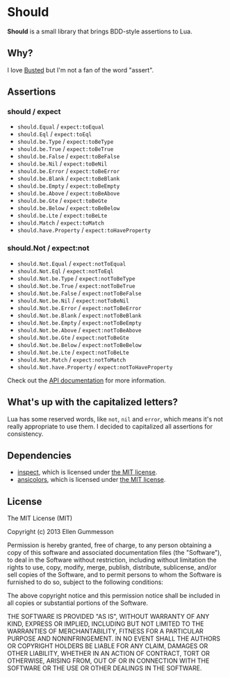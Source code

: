 # Should

**Should** is a small library that brings BDD-style assertions to Lua.

## Why?

I love [Busted](https://github.com/Olivine-Labs/busted) but I'm not a fan of the word "assert".

## Assertions

### should / expect

- `should.Equal` / `expect:toEqual`
- `should.Eql` / `expect:toEql`
- `should.be.Type` / `expect:toBeType`
- `should.be.True` / `expect:toBeTrue`
- `should.be.False` / `expect:toBeFalse`
- `should.be.Nil` / `expect:toBeNil`
- `should.be.Error` / `expect:toBeError`
- `should.be.Blank` / `expect:toBeBlank`
- `should.be.Empty` / `expect:toBeEmpty`
- `should.be.Above` / `expect:toBeAbove`
- `should.be.Gte` / `expect:toBeGte`
- `should.be.Below` / `expect:toBeBelow`
- `should.be.Lte` / `expect:toBeLte`
- `should.Match` / `expect:toMatch`
- `should.have.Property` / `expect:toHaveProperty`

### should.Not / expect:not

- `should.Not.Equal` / `expect:notToEqual`
- `should.Not.Eql` / `expect:notToEql`
- `should.Not.be.Type` / `expect:notToBeType`
- `should.Not.be.True` / `expect:notToBeTrue`
- `should.Not.be.False` / `expect:notToBeFalse`
- `should.Not.be.Nil` / `expect:notToBeNil`
- `should.Not.be.Error` / `expect:notToBeError`
- `should.Not.be.Blank` / `expect:notToBeBlank`
- `should.Not.be.Empty` / `expect:notToBeEmpty`
- `should.Not.be.Above` / `expect:notToBeAbove`
- `should.Not.be.Gte` / `expect:notToBeGte`
- `should.Not.be.Below` / `expect:notToBeBelow`
- `should.Not.be.Lte` / `expect:notToBeLte`
- `should.Not.Match` / `expect:notToMatch`
- `should.Not.have.Property` / `expect:notToHaveProperty`

Check out the [API documentation](https://github.com/gummesson/should.lua/blob/master/API.md) for more information.

## What's up with the capitalized letters?

Lua has some reserved words, like `not`, `nil` and `error`, which means it's not really appropriate to use them. I decided to capitalized all assertions for consistency.

## Dependencies

- [inspect](https://github.com/kikito/inspect.lua), which is licensed under [the MIT license](https://github.com/kikito/inspect.lua/blob/master/MIT-LICENSE.txt).
- [ansicolors](https://github.com/kikito/ansicolors.lua), which is licensed under [the MIT license](https://github.com/kikito/ansicolors.lua/blob/master/COPYING).

## License

The MIT License (MIT)

Copyright (c) 2013 Ellen Gummesson

Permission is hereby granted, free of charge, to any person obtaining a copy
of this software and associated documentation files (the "Software"), to deal
in the Software without restriction, including without limitation the rights
to use, copy, modify, merge, publish, distribute, sublicense, and/or sell
copies of the Software, and to permit persons to whom the Software is
furnished to do so, subject to the following conditions:

The above copyright notice and this permission notice shall be included in
all copies or substantial portions of the Software.

THE SOFTWARE IS PROVIDED "AS IS", WITHOUT WARRANTY OF ANY KIND, EXPRESS OR
IMPLIED, INCLUDING BUT NOT LIMITED TO THE WARRANTIES OF MERCHANTABILITY,
FITNESS FOR A PARTICULAR PURPOSE AND NONINFRINGEMENT. IN NO EVENT SHALL THE
AUTHORS OR COPYRIGHT HOLDERS BE LIABLE FOR ANY CLAIM, DAMAGES OR OTHER
LIABILITY, WHETHER IN AN ACTION OF CONTRACT, TORT OR OTHERWISE, ARISING FROM,
OUT OF OR IN CONNECTION WITH THE SOFTWARE OR THE USE OR OTHER DEALINGS IN
THE SOFTWARE.
